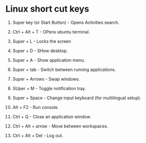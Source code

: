 # Linux short cut keys

1. Super key (or Start Button) - Opens Activities search.

2. Ctrl + Alt + T - OPens ubuntu terminal.

3. Super + L - Locks the screen

4. Super + D - SHow desktop.

5. Super + A - Show application menu.

6. Super + tab - Switch between running applications.

7. Super + Arrows - Swap windows.

8. SUper + M - Toggle notification tray.

9. Super + Space - Change input keyboard (for multilingual setup).

10. Alt + F2 - Run console.

11. Ctrl + Q - Close an application window.

12. Ctrl + Alt + arrow - Move between workspaces.

13. Ctrl + Alt + Del - Log out.
